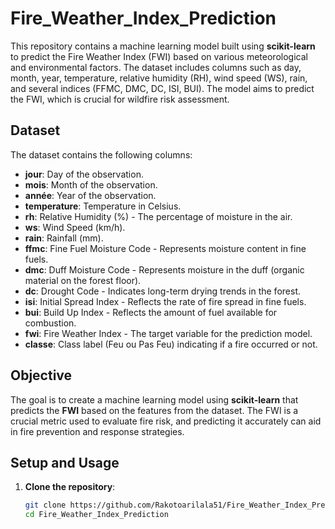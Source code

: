 # Fire_Weather_Index_Prediction

This repository contains a machine learning model built using **scikit-learn** to predict the Fire Weather Index (FWI) based on various meteorological and environmental factors. The dataset includes columns such as day, month, year, temperature, relative humidity (RH), wind speed (WS), rain, and several indices (FFMC, DMC, DC, ISI, BUI). The model aims to predict the FWI, which is crucial for wildfire risk assessment.

## Dataset

The dataset contains the following columns:

- **jour**: Day of the observation.
- **mois**: Month of the observation.
- **année**: Year of the observation.
- **temperature**: Temperature in Celsius.
- **rh**: Relative Humidity (%) - The percentage of moisture in the air.
- **ws**: Wind Speed (km/h).
- **rain**: Rainfall (mm).
- **ffmc**: Fine Fuel Moisture Code - Represents moisture content in fine fuels.
- **dmc**: Duff Moisture Code - Represents moisture in the duff (organic material on the forest floor).
- **dc**: Drought Code - Indicates long-term drying trends in the forest.
- **isi**: Initial Spread Index - Reflects the rate of fire spread in fine fuels.
- **bui**: Build Up Index - Reflects the amount of fuel available for combustion.
- **fwi**: Fire Weather Index - The target variable for the prediction model.
- **classe**: Class label (Feu ou Pas Feu) indicating if a fire occurred or not.

## Objective

The goal is to create a machine learning model using **scikit-learn** that predicts the **FWI** based on the features from the dataset. The FWI is a crucial metric used to evaluate fire risk, and predicting it accurately can aid in fire prevention and response strategies.

## Setup and Usage

1. **Clone the repository**:
   ```bash
   git clone https://github.com/Rakotoarilala51/Fire_Weather_Index_Prediction.git
   cd Fire_Weather_Index_Prediction

